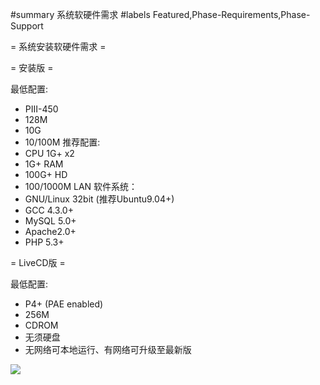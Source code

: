 #summary 系统软硬件需求
#labels Featured,Phase-Requirements,Phase-Support

= 系统安装软硬件需求 =




= 安装版 =

最低配置:
   * PIII-450 
   * 128M  
   * 10G
   * 10/100M 
推荐配置:
   * CPU 1G+ x2 
   * 1G+ RAM
   * 100G+ HD
   * 100/1000M LAN
软件系统：
  * GNU/Linux 32bit (推荐Ubuntu9.04+)
  * GCC 4.3.0+
  * MySQL 5.0+
  * Apache2.0+
  * PHP   5.3+
   

= LiveCD版 =

最低配置:
   * P4+ (PAE enabled)
   * 256M  
   * CDROM
   * 无须硬盘
   * 无网络可本地运行、有网络可升级至最新版
   
   
<img src="https://raw.githubusercontent.com/zhblue/hustoj/master/wiki/hareware.png" >
